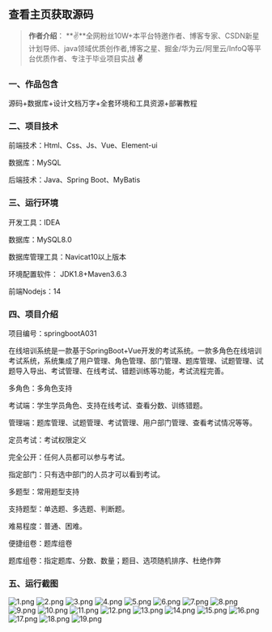 
## 查看主页获取源码

> **作者介绍**： **✌**全网粉丝10W+本平台特邀作者、博客专家、CSDN新星计划导师、java领域优质创作者,博客之星、掘金/华为云/阿里云/InfoQ等平台优质作者、专注于毕业项目实战 **✌**

  

### 一、作品包含

源码+数据库+设计文档万字+全套环境和工具资源+部署教程

### 二、项目技术

前端技术：Html、Css、Js、Vue、Element-ui

数据库：MySQL

后端技术：Java、Spring Boot、MyBatis

  

### 三、运行环境

开发工具：IDEA

数据库：MySQL8.0

数据库管理工具：Navicat10以上版本

环境配置软件： JDK1.8+Maven3.6.3

前端Nodejs：14
  

### 四、项目介绍
项目编号：springbootA031

在线培训系统是一款基于SpringBoot+Vue开发的考试系统。一款多角色在线培训考试系统，系统集成了用户管理、角色管理、部门管理、题库管理、试题管理、试题导入导出、考试管理、在线考试、错题训练等功能，考试流程完善。



多角色：多角色支持

考试端：学生学员角色、支持在线考试、查看分数、训练错题。

管理端：题库管理、试题管理、考试管理、用户部门管理、查看考试情况等等。



定员考试：考试权限定义

完全公开：任何人员都可以参与考试。

指定部门：只有选中部门的人员才可以看到考试。



多题型：常用题型支持

支持题型：单选题、多选题、判断题。

难易程度：普通、困难。



便捷组卷：题库组卷

题库组卷：指定题库、分数、数量；题目、选项随机排序、杜绝作弊

### 五、运行截图

![1.png](./1.png)
![2.png](./2.png)
![3.png](./3.png)
![4.png](./4.png)
![5.png](./5.png)
![6.png](./6.png)
![7.png](./7.png)
![8.png](./8.png)
![9.png](./9.png)
![10.png](./10.png)
![11.png](./11.png)
![12.png](./12.png)
![13.png](./13.png)
![14.png](./14.png)
![15.png](./15.png)
![16.png](./16.png)
![17.png](./17.png)
![18.png](./18.png)
![19.png](./19.png)


  

